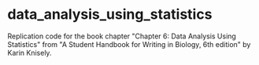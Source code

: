 # data_analysis_using_statistics
 Replication code for the book chapter "Chapter 6: Data Analysis Using Statistics" from "A Student Handbook for Writing in Biology, 6th edition" by Karin Knisely.
